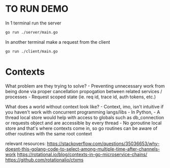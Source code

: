 # TO RUN DEMO

In 1 terminal run the server
```bash
go run ./server/main.go
```
In another terminal make a request from the client
```bash
go run ./client/main.go
```

# Contexts

What problem are they trying to solve?
    - Preventing unnecessary work from being done via proper cancellation propogation between related services / processes
    - Request scoped state (ie. req id, trace id, auth tokens, etc.) 

What does a world without context look like?
    - Context, imo, isn't intuitive if you haven't work with concurrent programming langs/libs
    - In Python, 
    - A thread local store would help with access to globals such as db_connection or requests object and are accessible by every thread
    - No goroutine local store and that's where contexts come in, so go routines can be aware of other routines with the same root context


relevant resources:
https://stackoverflow.com/questions/35036653/why-doesnt-this-golang-code-to-select-among-multiple-time-after-channels-work
https://rotational.io/blog/contexts-in-go-microservice-chains/
https://github.com/rotationalio/ctxms